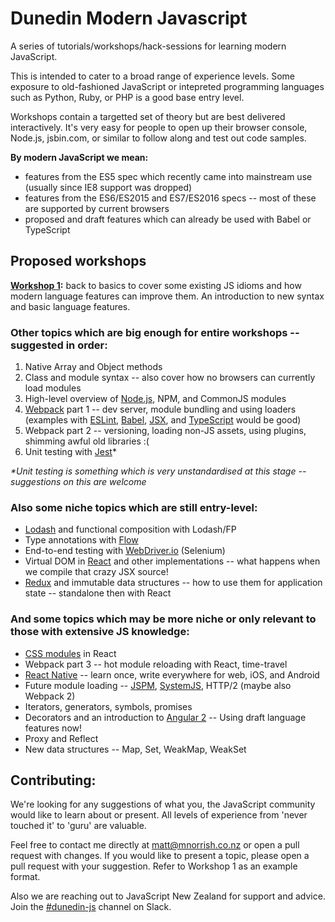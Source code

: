 # Dunedin Modern Javascript

A series of tutorials/workshops/hack-sessions for learning modern JavaScript.

This is intended to cater to a broad range of experience levels. Some exposure to old-fashioned JavaScript or intepreted programming languages such as Python, Ruby, or PHP is a good base entry level.

Workshops contain a targetted set of theory but are best delivered interactively. It's very easy for people to open up their browser console, Node.js, jsbin.com, or similar to follow along and test out code samples.

__By modern JavaScript we mean:__

* features from the ES5 spec which recently came into mainstream use (usually since IE8 support was dropped)
* features from the ES6/ES2015 and ES7/ES2016 specs -- most of these are supported by current browsers
* proposed and draft features which can already be used with Babel or TypeScript


## Proposed workshops

__[Workshop 1](workshops/1/overview.md):__ back to basics to cover some existing JS idioms and how modern language features can improve them. An introduction to new syntax and basic language features.

### Other topics which are big enough for entire workshops -- suggested in order:

1. Native Array and Object methods
2. Class and module syntax -- also cover how no browsers can currently load modules
3. High-level overview of [Node.js](https://nodejs.org/), NPM, and CommonJS modules
4. [Webpack](https://webpack.github.io/) part 1 -- dev server, module bundling and using loaders (examples with [ESLint](http://eslint.org/), [Babel](https://babeljs.io/), [JSX](https://facebook.github.io/jsx/), and [TypeScript](https://www.typescriptlang.org/) would be good)
5. Webpack part 2 -- versioning, loading non-JS assets, using plugins, shimming awful old libraries :(
5. Unit testing with [Jest](https://facebook.github.io/jest/)*

_*Unit testing is something which is very unstandardised at this stage -- suggestions on this are welcome_

### Also some niche topics which are still entry-level:

* [Lodash](https://lodash.com/) and functional composition with Lodash/FP
* Type annotations with [Flow](https://flowtype.org/)
* End-to-end testing with [WebDriver.io](http://webdriver.io/) (Selenium)
* Virtual DOM in [React](https://facebook.github.io/react/) and other implementations -- what happens when we compile that crazy JSX source!
* [Redux](http://redux.js.org/) and immutable data structures -- how to use them for application state -- standalone then with React

### And some topics which may be more niche or only relevant to those with extensive JS knowledge:

* [CSS modules](https://github.com/css-modules/css-modules) in React
* Webpack part 3 -- hot module reloading with React, time-travel
* [React Native](https://facebook.github.io/react-native/) -- learn once, write everywhere for web, iOS, and Android
* Future module loading -- [JSPM](http://jspm.io/), [SystemJS](https://github.com/systemjs/systemjs), HTTP/2 (maybe also Webpack 2)
* Iterators, generators, symbols, promises
* Decorators and an introduction to [Angular 2](https://angular.io/) -- Using draft language features now!
* Proxy and Reflect
* New data structures -- Map, Set, WeakMap, WeakSet

## Contributing:

We're looking for any suggestions of what you, the JavaScript community would like to learn about or present. All levels of experience from 'never touched it' to 'guru' are valuable.

Feel free to contact me directly at matt@mnorrish.co.nz or open a pull request with changes. If you would like to present a topic, please open a pull request with your suggestion. Refer to Workshop 1 as an example format.

Also we are reaching out to JavaScript New Zealand for support and advice. Join the [#dunedin-js](https://javascriptnewzealand.slack.com/messages/dunedin-js) channel on Slack.
